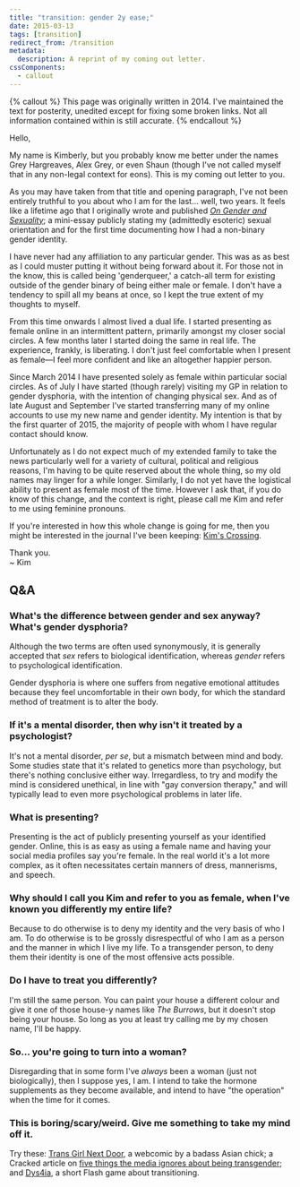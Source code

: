 ```yaml
---
title: "transition: gender 2y ease;"
date: 2015-03-13
tags: [transition]
redirect_from: /transition
metadata:
  description: A reprint of my coming out letter.
cssComponents:
  - callout
---
```


{% callout %}
This page was originally written in 2014. I've maintained the text for posterity, unedited except for fixing some broken links. Not all information contained within is still accurate.
{% endcallout %}

Hello,

My name is Kimberly, but you probably know me better under the names Grey Hargreaves, Alex Grey, or even Shaun (though I've not called myself that in any non-legal context for eons). This is my coming out letter to you.

As you may have taken from that title and opening paragraph, I've not been entirely truthful to you about who I am for the last… well, two years. It feels like a lifetime ago that I originally wrote and published _[On Gender and Sexuality](/blog/2014-07-16-on-gender-and-sexuality/)_; a mini-essay publicly stating my (admittedly esoteric) sexual orientation and for the first time documenting how I had a non-binary gender identity.

I have never had any affiliation to any particular gender. This was as as best as I could muster putting it without being forward about it. For those not in the know, this is called being 'genderqueer,' a catch-all term for existing outside of the gender binary of being either male or female. I don't have a tendency to spill all my beans at once, so I kept the true extent of my thoughts to myself.

From this time onwards I almost lived a dual life. I started presenting as female online in an intermittent pattern, primarily amongst my closer social circles. A few months later I started doing the same in real life. The experience, frankly, is liberating. I don't just feel comfortable when I present as female—I feel more confident and like an altogether happier person.

Since March 2014 I have presented solely as female within particular social circles. As of July I have started (though rarely) visiting my GP in relation to gender dysphoria, with the intention of changing physical sex. And as of late August and September I've started transferring many of my online accounts to use my new name and gender identity. My intention is that by the first quarter of 2015, the majority of people with whom I have regular contact should know.

Unfortunately as I do not expect much of my extended family to take the news particularly well for a variety of cultural, political and religious reasons, I'm having to be quite reserved about the whole thing, so my old names may linger for a while longer. Similarly, I do not yet have the logistical ability to present as female most of the time. However I ask that, if you do know of this change, and the context is right, please call me Kim and refer to me using feminine pronouns.

If you're interested in how this whole change is going for me, then you might be interested in the journal I've been keeping: [Kim's Crossing](http://kimscrossing.co.uk/).

Thank you.  
~ Kim

## Q&A

### What's the difference between gender and sex anyway? What's gender dysphoria?

Although the two terms are often used synonymously, it is generally accepted that _sex_ refers to biological identification, whereas _gender_ refers to psychological identification.

Gender dysphoria is where one suffers from negative emotional attitudes because they feel uncomfortable in their own body, for which the standard method of treatment is to alter the body.

### If it's a mental disorder, then why isn't it treated by a psychologist?

It's not a mental disorder, _per se_, but a mismatch between mind and body. Some studies state that it's related to genetics more than psychology, but there's nothing conclusive either way. Irregardless, to try and modify the mind is considered unethical, in line with "gay conversion therapy," and will typically lead to even more psychological problems in later life.

### What is presenting?

Presenting is the act of publicly presenting yourself as your identified gender. Online, this is as easy as using a female name and having your social media profiles say you're female. In the real world it's a lot more complex, as it often necessitates certain manners of dress, mannerisms, and speech.

### Why should I call you Kim and refer to you as female, when I've known you differently my entire life?

Because to do otherwise is to deny my identity and the very basis of who I am. To do otherwise is to be grossly disrespectful of who I am as a person and the manner in which I live my life. To a transgender person, to deny them their identity is one of the most offensive acts possible.

### Do I have to treat you differently?

I'm still the same person. You can paint your house a different colour and give it one of those house-y names like _The Burrows_, but it doesn't stop being your house. So long as you at least try calling me by my chosen name, I'll be happy.

### So… you're going to turn into a woman?

Disregarding that in some form I've _always_ been a woman (just not biologically), then I suppose yes, I am. I intend to take the hormone supplements as they become available, and intend to have "the operation" when the time for it comes.

### This is boring/scary/weird. Give me something to take my mind off it.

Try these: [Trans Girl Next Door](http://transgirlnextdoor.tumblr.com/), a webcomic by a badass Asian chick; a Cracked article on [five things the media ignores about being transgender](http://www.cracked.com/article_20997_5-shocking-realities-being-transgender-media-ignores.html); and [Dys4ia](https://en.wikipedia.org/wiki/Dys4ia), a short Flash game about transitioning.

